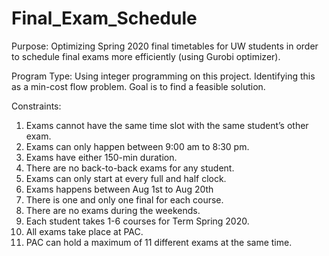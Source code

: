 # Final_Exam_Schedule

Purpose: 
  Optimizing Spring 2020 final timetables for UW students in order to schedule final exams more efficiently (using Gurobi optimizer).

Program Type:
   Using integer programming on this project. Identifying this as a min-cost flow problem. Goal is to find a feasible solution.

 Constraints:
   1. Exams cannot have the same time slot with the same student’s other exam.
   2. Exams can only happen between 9:00 am to 8:30 pm. 
   3. Exams have either 150-min duration.
   4. There are no back-to-back exams for any student. 
   5. Exams can only start at every full and half clock.
   6. Exams happens between Aug 1st to Aug 20th
   7. There is one and only one final for each course.
   8. There are no exams during the weekends.
   9. Each student takes 1-6 courses for Term Spring 2020.
   10. All exams take place at PAC.
   11. PAC can hold a maximum of 11 different exams at the same time.
